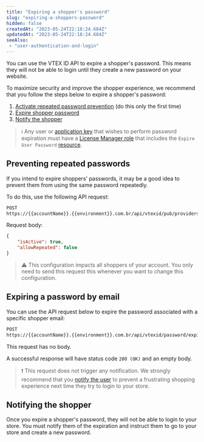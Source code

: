 ```yaml
---
title: "Expiring a shopper's password"
slug: "expiring-a-shoppers-password"
hidden: false
createdAt: "2023-05-24T22:18:24.684Z"
updatedAt: "2023-05-24T22:18:24.684Z"
seeAlso:
 - "user-authentication-and-login"
---
```


You can use the VTEX ID API to expire a shopper's password. This means they will not be able to login until they create a new password on your website.

To maximize security and improve the shopper experience, we recommend that you follow the steps below to expire a shopper's password:

1. [Activate repeated password prevention](#preventing-repeated-passwords) (do this only the first time)
2. [Expire shopper password](#expiring-a-password-by-email)
3. [Notify the shopper](#notifying-the-shopper)

>ℹ️ Any user or [application key](https://developers.vtex.com/docs/guides/authentication-overview) that wishes to perform password expiration must have a [License Manager role](https://help.vtex.com/en/tutorial/roles--7HKK5Uau2H6wxE1rH5oRbc) that includes the `Expire User Password` [resource](https://help.vtex.com/en/tutorial/license-manager-resources--3q6ztrC8YynQf6rdc6euk3).

## Preventing repeated passwords

If you intend to expire shoppers' passwords, it may be a good idea to prevent them from using the same password repeatedly.

To do this, use the following API request:

```bash
POST
https://{{accountName}}.{{environment}}.com.br/api/vtexid/pub/providers/setup/password/webstore/password
```

Request body:

```json
{
    "isActive": true,
    "allowRepeated": false
}
```

>⚠️ This configuration impacts all shoppers of your account. You only need to send this request this whenever you want to change this configuration.

## Expiring a password by email

You can use the API request below to expire the password associated with a specific shopper email:

```bash
POST
https://{{accountName}}.{{environment}}.com.br/api/vtexid/password/expire?email={{email}}
```

This request has no body.

A successful response will have status code `200 (OK)` and an empty body.

>❗ This request does not trigger any notification. We strongly recommend that you [notify the user](#notifying-the-shopper) to prevent a frustrating shopping experience next time they try to login to your store.

## Notifying the shopper

Once you expire a shopper's password, they will not be able to login to your store. You must notify them of the expiration and instruct them to go to your store and create a new password.
